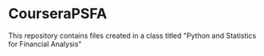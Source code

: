 # CourseraPSFA <br>
This repository contains files created in a class titled "Python and Statistics for Financial Analysis"
